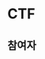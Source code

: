 # CTF
## 참여자
<!-- ALL-CONTRIBUTORS-LIST:START - Do not remove or modify this section -->
<!-- prettier-ignore-start -->

<!-- prettier-ignore-end -->
<!-- ALL-CONTRIBUTORS-LIST:END -->
